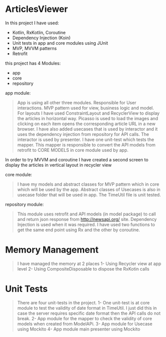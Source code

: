 # ArticlesViewer

In this project I have used:
- Kotlin, RxKotlin, Coroutine
- Dependency Injection (Koin)
- Unit tests in app and core modules using JUnit
- MVP, MVVM patterns
- Retrofit

this project has 4 Modules:
- app 
- core
- repository 

app module:
> App is using all other three modules. Responsible for User interactions. MVP pattern used for view, business logic
and model. For layouts I have used ConstraintLayout and RecyclerView to display the articles in horizontal way.
Picasso is used to load the images and clicking on each item opens the corresponding article URL in a new browser.
I have also added usecases that is used by interactor and it uses the dependency injection from repository for API calls. 
The interactor is used by presenter. I have one unit-test which tests the mapper. 
This mapper is responsible to convert the API models from retrofit to CORE MODELS in core module used by app.

In order to try MVVM and coroutine I have created a second screen to display the articles in vertical layout in recycler view

core module:
>I have my models and abstract classes for MVP pattern which in core which will be used by the app. Abstract classes of Usecases is also in usecase folder that will be used in app. The TimeUtil file is unit tested.

repository module:
>This module uses retrofit and API models (in model package) to call and return json response from http://newsapi.org/ site.
Dependency Injection is used when it was required. 
I have used two functions to get the same end point using Rx and the other by coroutine.

# Memory Management
> I have managed the memory at 2 places
1- Using Recycler view at app level 
2- Using CompositeDisposable to dispose the RxKotin calls

# Unit Tests
> There are four unit-tests in the project. 
1- One unit-test is at core module to test the validity of date format in TimeUtil. I just did this in case the server requires specific date format then the API calls do not break. 
2- App module for the mapper to check the validity of core models when created from ModelAPi.
3- App module for Usecase using Mockito
4- App module main presenter using Mockito
